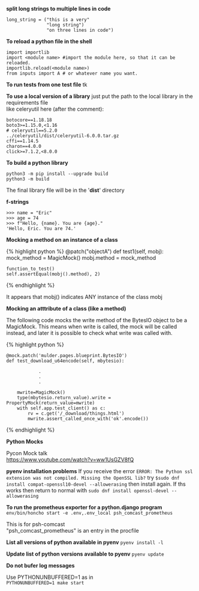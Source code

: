 ---
---

**split long strings to multiple lines in code**
```
long_string = ("this is a very"
               "long string")
               "on three lines in code")
```               

**To reload a python file in the shell**
```
import importlib
import <module name> #import the module here, so that it can be reloaded.
importlib.reload(<module name>)
from inputs import A # or whatever name you want.
```

**To run tests from one test file**
tk

**To use a local version of a library**
just put the path to the local library in the requirements file  
like celeryutil here (after the comment):
```
botocore==1.18.18
boto3>=1.15.0,<1.16
# celeryutil==5.2.0
../celeryutil/dist/celeryutil-6.0.0.tar.gz
cffi==1.14.5
charon==4.0.0
click>=7.1.2,<8.0.0
```

**To build a python library**
```
python3 -m pip install --upgrade build
python3 -m build
```

The final library file will be in the '**dist**' directory

**f-strings**
```
>>> name = "Eric"
>>> age = 74
>>> f"Hello, {name}. You are {age}."
'Hello, Eric. You are 74.'
```

**Mocking a method on an instance of a class**

{% highlight python %}
@patch("objectA")
def test1(self, mobj):
    mock_method = MagicMock()
    mobj.method = mock_method
    
    function_to_test()
    self.assertEqual(mobj().method), 2)
{% endhighlight %}
    
It appears that mobj() indicates ANY instance of the class mobj

**Mocking an atttribute of a class (like a method)**

The following code mocks the write method of the BytesIO object to be
a MagicMock. This means when write is called, the mock will be called
instead, and later it is possible to check what write was called with.

{% highlight python %}

    @mock.patch('mulder.pages.blueprint.BytesIO')
    def test_download_u64encode(self, mbytesio):

                .
                .
                .

        mwrite=MagicMock()
        type(mbytesio.return_value).write = PropertyMock(return_value=mwrite)
        with self.app.test_client() as c:
            rv = c.get('/_download/things.html')
            mwrite.assert_called_once_with('ok'.encode())
{% endhighlight %}

**Python Mocks**

Pycon Mock talk<br>
https://www.youtube.com/watch?v=ww1UsGZV8fQ

**pyenv installation problems**
If you receive the error
`ERROR: The Python ssl extension was not compiled. Missing the OpenSSL lib?`
try
`$sudo dnf install compat-openssl10-devel --allowerasing`
then install again. If ths works then return to normal with
`sudo dnf install openssl-devel --allowerasing`

**To run the prometheus exporter for a python.django program**
`env/bin/honcho start -e .env,.env_local psh_comcast_prometheus`

This is for psh-comcast<br>
"psh_comcast_prometheus" is an entry in the procfile

**List all versions of python available in pyenv**
`pyenv install -l`

**Update list of python versions available to pyenv**
`pyenv update`

**Do not bufer log messages**

Use PYTHONUNBUFFERED=1 as in<br>
`PYTHONUNBUFFERED=1 make start`


